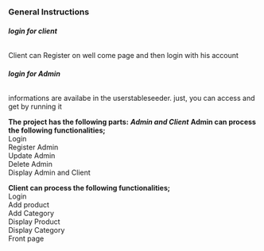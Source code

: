 <h3><b>General Instructions</b></h3>
<h6><b>login for client</b></h6>
<p>Client can Register on well come page and then login with his account</p>
<h6><b>login for Admin</b></h6>
<p>informations are availabe in the userstableseeder. just, you can access and get by running it</p>


<p><b>The project has the following parts:</b>
<i><b>Admin and Client</b></i>
<b>Admin can process the following functionalities;</b></br>
Login</br>
Register Admin</br>
Update Admin</br>
Delete Admin</br>
Display Admin and Client</br>

<b>Client can process the following functionalities;</b></br>
Login</br>
Add product</br>
Add Category</br>
Display Product</br>
Display Category</br>
Front page
</p>

